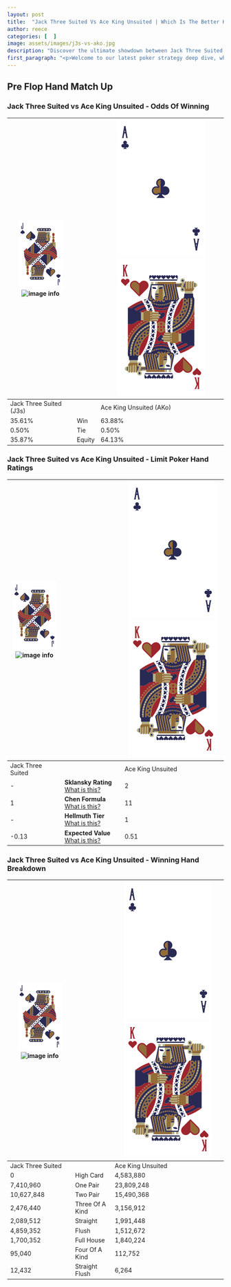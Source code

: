 ```yaml
---
layout: post
title:  "Jack Three Suited Vs Ace King Unsuited | Which Is The Better Hand In Poker? A Complete Guide"
author: reece
categories: [  ]
image: assets/images/j3s-vs-ako.jpg
description: "Discover the ultimate showdown between Jack Three Suited and Ace King Unsuited in poker! Uncover the odds, strategies, and scenarios where one hand triumphs over the other. Get ready to up your poker game with this thrilling analysis."
first_paragraph: "<p>Welcome to our latest poker strategy deep dive, where we're pitting two distinct hands against each other in a high-stakes showdown: Jack Three Suited vs Ace King Unsuited.</p><p>In the dynamic world of poker, every decision counts, and knowing which hand holds the upper hand is key to your success at the table.</p><p>In this article, we'll dissect these two hands, explore the scenarios where one dominates the other, and equip you with the knowledge to make strategic choices that can tip the odds in your favor.</p><p>Get ready to unravel the intriguing dynamics of these poker hands and elevate your game to new heights.</p>"
---
```




[comment]: # (sp0)

## Pre Flop Hand Match Up

<div class="table hand-ratings" markdown="1"> 



### Jack Three Suited vs Ace King Unsuited - Odds Of Winning


    
| ![image info](assets/images/hand1/J.png) ![image info](assets/images/hand1/3s.png) |  | ![image info](assets/images/hand2/A.png) ![image info](assets/images/hand2/Ko.png) |
| -------- | -------- | -------- |
| Jack Three Suited (J3s) |  | Ace King Unsuited (AKo) |
| 35.61% | Win | 63.88% |
| 0.50% | Tie | 0.50% |
| 35.87% | Equity | 64.13% |




[comment]: # (sp1)



### Jack Three Suited vs Ace King Unsuited - Limit Poker Hand Ratings


    
| ![image info](assets/images/hand1/J.png) ![image info](assets/images/hand1/3s.png) |  | ![image info](assets/images/hand2/A.png) ![image info](assets/images/hand2/Ko.png) |
| -------- | -------- | -------- |
| Jack Three Suited |  | Ace King Unsuited |
| - | **Sklansky Rating** [What is this?](/sklansky-rating-explained) | 2 |
| 1 | **Chen Formula** [What is this?](/chen-formula-explained) | 11 |
| - | **Hellmuth Tier** [What is this?](/Hellmuth-tier-explained) | 1 |
| -0.13 | **Expected Value** [What is this?](/expected-value-explained) | 0.51 |




[comment]: # (sp2)



### Jack Three Suited vs Ace King Unsuited - Winning Hand Breakdown


    
| ![image info](assets/images/hand1/J.png) ![image info](assets/images/hand1/3s.png) |  | ![image info](assets/images/hand2/A.png) ![image info](assets/images/hand2/Ko.png) |
| -------- | -------- | -------- |
| Jack Three Suited |  | Ace King Unsuited |
| 0 | High Card | 4,583,880 |
| 7,410,960 | One Pair | 23,809,248 |
| 10,627,848 | Two Pair | 15,490,368 |
| 2,476,440 | Three Of A Kind | 3,156,912 |
| 2,089,512 | Straight | 1,991,448 |
| 4,859,352 | Flush | 1,512,672 |
| 1,700,352 | Full House | 1,840,224 |
| 95,040 | Four Of A Kind | 112,752 |
| 12,432 | Straight Flush | 6,264 |




[comment]: # (sp3)



</div>

[comment]: # (sp4)



[comment]: # (sp5)

